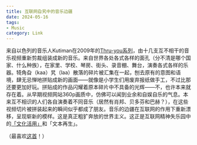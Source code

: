 ```yaml
---
title: 互联网旮旯中的音乐边疆
date: 2024-05-16
tags: 
- Music
category: Link
---
```


来自以色列的音乐人Kutiman在2009年的[Thru-you系列](https://www.youtube.com/watch?v=EsBfj6khrG4&list=PL2C189BC49E25D16A&index=3)，由十几支互不相干的音乐视频重新剪裁组装成新的音乐。来自世界各处各式各样的面孔（分不清是哪个国家、什么种族），在家里、学校、琴房、街头、录音棚、舞台，演奏各式各样的乐器。犄角旮（kaa）旯（laa）散落的碎片被汇集在一起，刨去原有的意图和语境，肆无忌惮地拼贴成新的画面——就像是小学生们用废弃报纸做手工，不过比那还要更加好玩。拼贴成的作品闪耀着原本碎片中不具备的光辉——不，也许本来就存在着。从早期视频网站360p画质中，仿佛可以闻到业余和自娱自乐的气息。本来互不相识的人们各自演奏着不同音乐（居然有肖邦、贝多芬和巴赫？），在这些视频切片被拼装起来的瞬间似乎都成了朋友。音乐的边疆在互联网的作用下重新漂移，呈现崭新的模样。这是真正粗犷奔放的世界主义。这正是互联网精神失乐园中的[「文化活用」](https://miechakucha.com/episodes/1)和「文本再生」。

（最喜欢[这首](https://www.youtube.com/watch?v=tprMEs-zfQA&list=PL2C189BC49E25D16A&index=1)！）